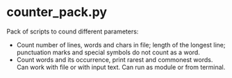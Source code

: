 # counter_pack.py
Pack of scripts to cound different parameters:
- Count number of lines, words and chars in file; length of the longest line;
punctuation marks and special symbols do not count as a word.
- Count words and its occurrence, print rarest and commonest words.
Can work with file or with input text.
Can run as module or from terminal.
